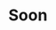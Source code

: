 <!-- [[> SEO
###### Number: 1.6

###### Title: How to Avoid a Ban in Genshin by Using ReShade?
###### Description: This page will provide valuable insights and tips on how to avoid getting banned in Genshin Impact. Learn about the dos and don'ts, understanding the game's policies, and implementing best practices to ensure a safe and enjoyable gaming experience.
###### Tags: genshin impact, avoiding ban, game policies, safe gaming, ban prevention, genshin impact tips, gaming best practices, account security, avoiding penalties, fair play, game rules, gaming community, online gaming, multiplayer games, account management, game strategies, gaming guidelines, avoiding game violations, gameplay ethics, avoiding game bans, respecting game rules, fair gaming policies, gaming consequences, maintaining game integrity, safe gaming practices
###### Canonical: /genshin-impact-reshade/docs?page=how-to-avoid-a-ban
]]> -->

# Soon